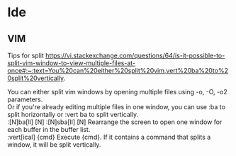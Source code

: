 # Ide

## VIM

Tips for split
https://vi.stackexchange.com/questions/64/is-it-possible-to-split-vim-window-to-view-multiple-files-at-once#:~:text=You%20can%20either%20split%20vim,vert%20ba%20to%20split%20vertically.

You can either split vim windows by opening multiple files using -o, -O, -o2 parameters.  
Or if you're already editing multiple files in one window, you can use :ba to split horizontally or :vert ba to split vertically.  
:[N]ba[ll] [N] :[N]sba[ll] [N] Rearrange the screen to open one window for each buffer in the buffer list.  
:vert[ical] {cmd} Execute {cmd}. If it contains a command that splits a window, it will be split vertically.  


